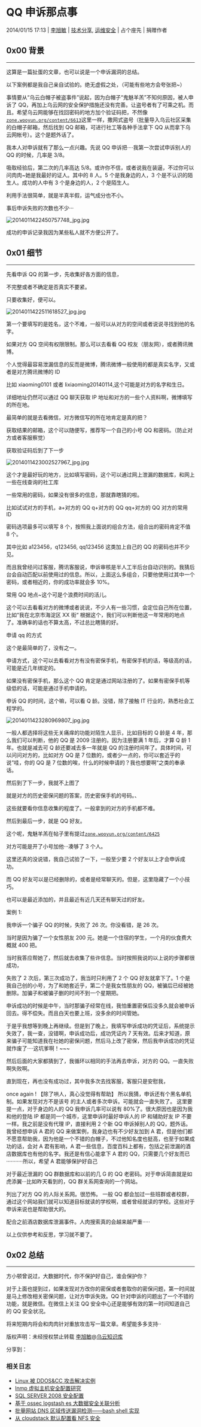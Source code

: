 # QQ 申诉那点事

2014/01/15 17:13 | [李旭敏](http://drops.wooyun.org/author/李旭敏 "由 李旭敏 发布") | [技术分享](http://drops.wooyun.org/category/tips "查看 技术分享 中的全部文章"), [运维安全](http://drops.wooyun.org/category/%e8%bf%90%e7%bb%b4%e5%ae%89%e5%85%a8 "查看 运维安全 中的全部文章") | 占个座先 | 捐赠作者

## 0x00 背景

* * *

这算是一篇扯蛋的文章，也可以说是一个申诉漏洞的总结。

以下案例都是我自己亲自试验的。绝无虚假之处，（可能有些地方会夸张把~）

事情要从“乌云白帽子被盗事件”说起，因为白帽子“鬼魅羊羔”不知何原因，被人申诉了 QQ，再加上乌云网的安全保护措施还没有完善。让盗号者有了可乘之机。而且。希望乌云网能够在找回密码的地方加个验证码把，不然像[`zone.wooyun.org/content/6613`](http://zone.wooyun.org/content/6613)这里一样，撒网式盗号（批量导入乌云社区采集的白帽子邮箱，然后找到 QQ 邮箱，可进行社工等各种手法拿下 QQ 从而拿下乌云网帐号）。这个是题外话了。

我本人对申诉就有了那么一点兴趣。先说 QQ 申诉把····我第一次尝试申诉别人的 QQ 的时候，几率是 3/8。

吸取经验后，第二次的几率高达 5/8。或许你不信，或者说我在装逼，不过你可以问肉肉~她是我最好的证人。其中的 8 人。5 个是我身边的人，3 个是不认识的陌生人。成功的人中有 3 个是身边的人，2 个是陌生人。

利用手法很简单，就是半真半假，运气成分也不小。

事后申诉失败的次数也不少···

![2014011422450757748_jpg.jpg](img/img1_u137_jpg.jpg)

成功的申诉记录我因为某些私人就不方便公开了。

## 0x01 细节

* * *

先看申诉 QQ 的第一步，先收集好各方面的信息，

不完整或者不确定是否真实不要紧。

只要收集好，便可以。

![2014011422511618527_jpg.jpg](img/img2_u117_jpg.jpg)

第一个要填写的是姓名，这个不难，一般可以从对方的空间或者说说寻找到他的名字。

如果对方 QQ 空间有权限限制。那么可以去看看 QQ 校友（朋友网），或者腾讯微博。

个人觉得最容易泄漏信息的反而是微博，腾讯微博一般使用的都是真实名字，又或者是对方腾讯微博的 ID

比如 xiaoming0101 或者 lixiaoming20140114,这个可能是对方的名字和生日。

详细地址仍然可以通过 QQ 聊天获取 IP 地址和对方的一些个人资料啊，微博填写的所在地。

最简单的就是去看微信，对方微信写的所在地肯定是真的把？

获取结果的邮箱，这个可以随便写，推荐写一个自己的小号 QQ 和密码。（防止对方或者客服察觉）

获取验证码后到了下一步

![2014011423002527967_jpg.jpg](img/img3_u102_jpg.jpg)

这个才是最好玩的地方，比如填写密码，这个可以通过网上泄漏的数据库，和网上一些在线查询的社工库

一些常用的密码，如果没有很多的信息，那就靠瞎猜的啦。

比如试试对方的手机，a+对方的 QQ q+对方的 QQ qq+对方的 QQ 对方的常用 ID 

密码选项最多可以填写 8 个，按照我上面说的组合方法，组合出的密码肯定不值 8 个。

其中比如 a123456，q123456, qq123456 这类加上自己的 QQ 的密码也并不少见。

而且我曾经问过客服，腾讯客服说，申诉审核是半人工半后台自动识别的。我猜后台会自动匹配以前使用过的信息。所以，上面这么多组合，只要他使用过其中一个密码，或者相近的，你的成功率就会多 10%。

常用 QQ 地点~这个可是个浪费时间的活儿。

这个可以去看看对方的微博或者说说，不少人有一些习惯，会定位自己所在位置，比如“我在北京市海淀区 XX 街“ 根据这个，我们可以判断他这一年常用的地点了。准确率的话也不算太高，不过总比瞎猜的好。

申请 qq 的方式

这个是最简单的了，没有之一。

申请方式，这个可以去看看对方有没有密保手机，有密保手机的话，等级高的话，可能是近几年绑定的。

如果没有密保手机，那么这个 QQ 肯定是通过网站注册的了。如果有密保手机等级低的话，可能是通过手机申请的。

申诉 QQ 的时间，这个嘛，可以看 Q 龄。没错，除了接触 IT 行业的，熟悉社会工程学的。

![2014011423280969807_jpg.jpg](img/img4_u84_jpg.jpg)

一般人都选择将这些无关痛痒的功能对陌生人显示，比如目标的 Q 龄是 4 年，那么我们可以判断，他的 QQ 是 2009 注册的。因为注册要满 1 年后，才算 Q 龄 1 年。也就是减去可 Q 龄还要减去多一年就是 QQ 的注册时间年了。具体时间，可以问问对方的，比如对方 QQ 是 7 位数的，或者少一点的，你可以套近乎的说”哇，你的 QQ 是 7 位数的唉，什么的时候申请的？我也想要啊“之类的奉承话。

然后到了下一步，我就不上图了

就是对方的历史密保问题的答案，历史密保手机的号码。、

这些就要看你信息收集的程度了。一般拿到的对方的手机都不难。

然后到最后一步，就是 QQ 好友。

这个呢，鬼魅羊羔在帖子里有提过[`zone.wooyun.org/content/6425`](http://zone.wooyun.org/content/6425)

对方可能是开了小号加他···凑够了 3 个人。

这里还真的没说错，我自己试验了一下，一般至少要 2 个好友以上才会申诉成功。

而 QQ 好友可以是已经删除的，或者是经常聊天的。但是，这里隐藏了一个小技巧。

也可以是最近添加的，并且最近有近几天还有聊天过的好友。

案例 1:

我申诉一个骗子 QQ 的时候，失败了 26 次。你没看错，是 26 次。

当时是因为骗了一个女性朋友 200 元。她是一个住宿的学生，一个月的伙食费大概就 400 把。

当时我答应帮她了，然后就去收集了些许信息。当时按照我说的以上说的步骤都很成功，

失败了 2 次后，第三次成功了，我当时只利用了 2 个 QQ 好友就拿下了。1 个是我自己创的小号，为了和她套近乎，第二个是我女性朋友的 QQ，被骗后已经被她删除。加骗子和被骗子删的时间不到一个星期把。

申诉成功的时候是中午，当时那骗子经常在线，我怕重置密保后没多久就会被申诉回去。得不偿失。而且白天也要上班，没多余的时间管她。

于是乎我想等到晚上再继续。但是到了晚上，我填写申诉成功的凭证后，系统提示失效了，我一查，没错啊，申诉成功后，成功凭证内 7 天有效。后来才知道，原来骗子可能知道我在社她的密保问题，然后马上改了密保，然后我申诉成功的凭证就作废了····这坑爹啊！~~~

然后后面的大家都猜到了，我循环以相同的手法再去申诉，对方的 QQ。一直失败啊失败啊。

直到现在，再也没有成功过，其中我多次去找客服，客服只是安慰我，

once again ! 【除了哄人，真心没觉得有帮助】 所以我猜，申诉还有个黑名单机制。如果发现对方不是该号 的主人或者多次申诉。可能就会一直失败了。 这里要提一点，对于身边的人的 QQ 我申诉几率可以说有 80%了。很大原因也是因为我和他的登陆 IP 都是同一个城市，这里申诉时最好申诉人的 IP 和辅助好友 IP 不要一样。我之前是没有代理 IP，直接利用 2 个新 QQ 申诉掉别人的 QQ，题外话。我曾经想申诉 A 君的 QQ 来做案例，我身边也有不少好友加到 A 君，但是他们都不愿意帮助我，因为他是一个不错的白帽子，不过他知名度也挺高，也至于如果成功的话，会对 A 君有影响，A 君一些信息，百度百科上都有，包括之前泄漏的酒店数据库也有他的名字。我还是有信心能拿下 A 君的 QQ，只需要几个好友而已···········所以，希望 A 君能够保护好自己

对于最近泄漏的 QQ 群数据库和以前的几 G 的 QQ 老密码。对于申诉简直就是如虎添翼···比如昨天看到的，QQ 群关系网查询的一个网站。

列出了对方 QQ 的人际关系网。很恐怖。 一般 QQ 都会加过一些班群或者校群，通过这个网站我们就可以知道目标就读的学校啊，或者曾经就读的学校。这些对于申诉来说也是帮助很大的。

配合之前酒店数据库泄漏事件。人肉搜索真的会越来越严重·····

以上仅供参考和反思，学习就不要了。

## 0x02 总结

* * *

方小顿曾说过，大数据时代，你不保护好自己，谁会保护你？

对于上面也提到过，如果发现对方改你的密保或者套取你的密保问题，第一时间就是马上修改相关密保问题，让对方申诉失效。QQ 针对申诉的问题出了一个不错的功能，就是微信。在微信上关注 QQ 安全中心还是能够有效的第一时间知道自己的 QQ 安全状况。

将来短期内将会和肉肉针对重放攻击写一篇文章。希望能多多支持··

版权声明：未经授权禁止转载 [李旭敏](http://drops.wooyun.org/author/李旭敏 "由 李旭敏 发布")@[乌云知识库](http://drops.wooyun.org)

分享到：

### 相关日志

*   [Linux 被 DDOS&CC 攻击解决实例](http://drops.wooyun.org/tips/2457)
*   [lnmp 虚拟主机安全配置研究](http://drops.wooyun.org/tips/2866)
*   [SQL SERVER 2008 安全配置](http://drops.wooyun.org/tips/1670)
*   [基于 ossec logstash es 大数据安全关联分析](http://drops.wooyun.org/tips/2821)
*   [批量网站 DNS 区域传送漏洞检测——bash shell 实现](http://drops.wooyun.org/tips/2014)
*   [从 cloudstack 默认配置看 NFS 安全](http://drops.wooyun.org/tips/1473)